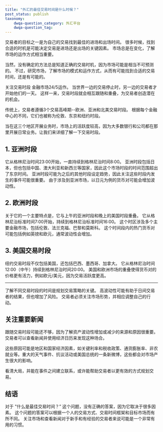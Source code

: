 ```yaml
---
title: "外汇的最佳交易时间是什么时候？"
post_status: publish
taxonomy:
    dwqa-question_category: 外汇平台
    dwqa-question_tag:
---
```


交易者的目标之一是为自己的交易找到最佳的进场和出场时间。 很多时候，找到合适的时机是可能决定交易是进场还是出场的关键因素。 市场总是在变化，了解市场的运作方式相当重要。

当然，没有确定的方法总是知道正确的交易时机，因为市场可能是相当不可预测的。 不过，研究市场，了解市场的模式和运作方式，从而有可能找到合适的交易时间，还是有可能的。

关注交易时段 金融市场24/5运作。 当世界一边的交易停止时，另一边的交易者才开始他们的一天。 这样一来，交易时段就会相互跟随和重叠，为交易者创造潜在的机会。

传统上，交易者遵循3个交易高峰期--欧洲、亚洲和北美交易时段。 根据每个金融中心的不同，它们也被称为伦敦、东京和纽约时段。

当在这三个地区开展业务时，市场上的活跃度较高，因为大多数银行和公司都在那里开展日常业务。让我们来详细了解一下交易时段。

## 1\. 亚洲时段

它从格林尼治时间23:00开始，一直持续到格林尼治时间8:00。 亚洲时段包括日本，但也包括中国、澳大利亚和新西兰等国家，因此这个市场时段的时间范围超出了东京时间。 亚洲时段可能为之后的其他时段设定趋势，因此关注这些时段内发生的事件可能很重要。 由于涉及到亚洲市场，以日元为例的货币对可能会增加波动性。

## 2\. 欧洲时段

关于它的一个主要特点是，它与上午的亚洲时段和晚上的美国时段重叠。 它从格林尼治标准时间7:00开始，持续到格林尼治标准时间16:00。 这个时区涉及多个主要金融市场，包括伦敦、法兰克福、巴黎和莫斯科。 这个时间段内的热门货币对可能包括例如英镑和欧元，通常波动性会增加。

## 3\. 美国交易时段

纽约交易时段不仅包括美国，还包括巴西、墨西哥、加拿大。 它从格林尼治时间12:00（中午）持续到格林尼治时间20:00。 美国和欧洲市场的重叠使得货币对的价格更有活力，例如欧元/美元，因为交易活跃度更高。

* * *

了解不同交易时段的时间是规划交易策略的关键。 高波动性可能有助于日间交易者的结果，但也增加了风险。 交易者必须关注市场形势，并相应调整自己的行动。

## 关注重要新闻

跟随交易时段可能还不够，因为了解资产波动性增加或减少的来源和原因很重要。 交易者可以查看新闻并使用经济日历来发现这种场合。

这些原因可能是地区和国家经济因素，如关键利率和税收政策、通货膨胀率、非农就业等。重大的天气事件、抗议活动或美国总统的一条新微博，这些都会对市场产生很大的影响。

看清大局，并能在事件之间建立联系，或许能帮助交易者以更有效的方式规划交易。

## 结语

对于 "什么是最佳交易时间？” 这个问题，没有正确的答案，因为它取决于很多因素。 这个问题的答案可以根据一个人的交易方式、交易时间框架和目标市场而有所不同。 关注市场和查看新闻对于新手和有经验的交易者来说可能是一个非常有用的习惯。
